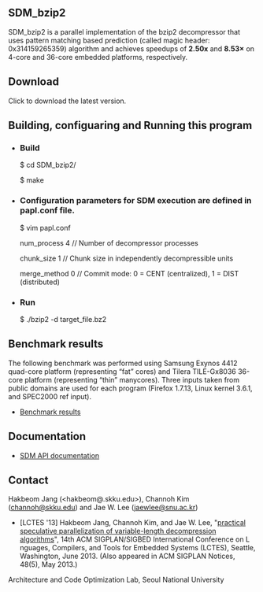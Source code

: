 ## **SDM_bzip2**

SDM_bzip2 is a parallel implementation of the bzip2 decompressor that uses pattern matching based prediction (called magic header: 0x314159265359)  algorithm and achieves speedups of **2.50x** and **8.53×** on 4-core and 36-core embedded platforms, respectively. 

## **Download**

Click to download the latest version.

## **Building, configuaring and Running this program**

* ### **Build**

	$ cd SDM_bzip2/

	$ make

* ### Configuration parameters for SDM execution are defined in papl.conf file.

	$ vim papl.conf

	num_process 4   // Number of decompressor processes
	
	chunk_size 1    // Chunk size in independently decompressible units
	
	merge_method 0  // Commit mode: 0 = CENT (centralized), 1 = DIST (distributed)

* ### **Run**

	$ ./bzip2 -d target_file.bz2

## **Benchmark results**
The following benchmark was performed using Samsung Exynos 4412 quad-core platform (representing “fat” cores) and Tilera TILE-Gx8036 36-core platform (representing “thin” manycores). Three inputs taken from public domains are used for each program (Firefox 1.7.13, Linux kernel 3.6.1, and SPEC2000 ref input).

* [Benchmark results](https://github.com/skku-swpc/SDM_bzip2/blob/master/benchmark_results.pdf)

## **Documentation**

* [SDM API documentation](https://github.com/skku-swpc/SDM_bzip2/blob/master/SDM-API.docx)

## **Contact**

Hakbeom Jang (<hakbeom@.skku.edu>), Channoh Kim (<channoh@skku.edu>) and Jae W. Lee (<jaewlee@snu.ac.kr>)
* [LCTES '13] Hakbeom Jang, Channoh Kim, and Jae W. Lee, "[practical speculative parallelization of variable-length decompression algorithms](http://dl.acm.org/citation.cfm?id=2465557)", 14th ACM SIGPLAN/SIGBED International Conference on L nguages, Compilers, and Tools for Embedded Systems (LCTES), Seattle, Washington, June 2013. (Also appeared in ACM SIGPLAN Notices, 48(5), May 2013.)

Architecture and Code Optimization Lab, Seoul National University
